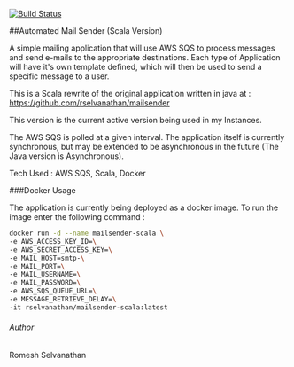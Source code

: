 [![Build Status](https://travis-ci.org/rselvanathan/mailsender-scala.svg?branch=master)](https://travis-ci.org/rselvanathan/mailsender-scala)

##Automated Mail Sender (Scala Version)

A simple mailing application that will use AWS SQS to process messages and send e-mails to the appropriate destinations.
Each type of Application will have it's own template defined, which will then be used to send a specific message to a user.

This is a Scala rewrite of the original application written in java at :
https://github.com/rselvanathan/mailsender

This version is the current active version being used in my Instances.

The AWS SQS is polled at a given interval. The application itself is currently synchronous, but may be extended to be 
asynchronous in the future (The Java version is Asynchronous).

Tech Used : AWS SQS, Scala, Docker

###Docker Usage

The application is currently being deployed as a docker image. To run the image enter the following command : 

```bash
docker run -d --name mailsender-scala \
-e AWS_ACCESS_KEY_ID=\ 
-e AWS_SECRET_ACCESS_KEY=\
-e MAIL_HOST=smtp-\
-e MAIL_PORT=\
-e MAIL_USERNAME=\
-e MAIL_PASSWORD=\
-e AWS_SQS_QUEUE_URL=\
-e MESSAGE_RETRIEVE_DELAY=\
-it rselvanathan/mailsender-scala:latest
```

###### Author

Romesh Selvanathan
